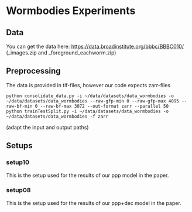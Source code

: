 # Wormbodies Experiments

## Data
You can get the data here:
https://data.broadinstitute.org/bbbc/BBBC010/
(\_images.zip and \_foreground\_eachworm.zip)


## Preprocessing
The data is provided in tif-files, however our code expects zarr-files

```
python consolidate_data.py -i ~/data/datasets/data_wormbodies -o ~/data/datasets/data_wormbodies --raw-gfp-min 0 --raw-gfp-max 4095 --raw-bf-min 0 --raw-bf-max 3072 --out-format zarr --parallel 50
python trainTestSplit.py -i ~/data/datasets/data_wormbodies -o ~/data/datasets/data_wormbodies -f zarr
```
(adapt the input and output paths)


## Setups

### setup10
This is the setup used for the results of our ppp model in the paper.


### setup08
This is the setup used for the results of our ppp+dec model in the paper.
